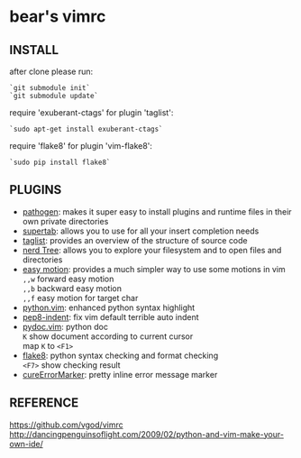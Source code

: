 bear's vimrc
============

INSTALL
-------

after clone please run:  

    `git submodule init`  
    `git submodule update`  

require 'exuberant-ctags' for plugin 'taglist':  

    `sudo apt-get install exuberant-ctags`  

require 'flake8' for plugin 'vim-flake8':  

    `sudo pip install flake8`  


PLUGINS
-------

* [pathogen](https://github.com/tpope/vim-pathogen.git): makes it super easy to install plugins and runtime files in their own private directories  
* [supertab](https://github.com/ervandew/supertab): allows you to use <Tab> for all your insert completion needs  
* [taglist](https://github.com/vim-scripts/taglist.vim): provides an overview of the structure of source code  
* [nerd Tree](https://github.com/scrooloose/nerdtree.git): allows you to explore your filesystem and to open files and directories  
* [easy motion](https://github.com/Lokaltog/vim-easymotion.git): provides a much simpler way to use some motions in vim  
    `,,w` forward easy motion  
    `,,b` backward easy motion  
    `,,f` easy motion for target char  
* [python.vim](https://github.com/vim-scripts/python.vim--Vasiliev): enhanced python syntax highlight  
* [pep8-indent](https://github.com/hynek/vim-python-pep8-indent.git): fix vim default terrible auto indent  
* [pydoc.vim](https://github.com/fs111/pydoc.vim): python doc  
    `K` show document according to current cursor  
    map `K` to `<F1>`  
* [flake8](https://github.com/nvie/vim-flake8): python syntax checking and format checking  
    `<F7>` show checking result  
* [cureErrorMarker](https://github.com/Twinside/vim-cuteErrorMarker): pretty inline error message marker  
  
REFERENCE
---------

https://github.com/vgod/vimrc  
http://dancingpenguinsoflight.com/2009/02/python-and-vim-make-your-own-ide/  


